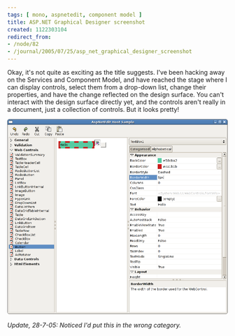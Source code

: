 ```yaml
---
tags: [ mono, aspnetedit, component model ]
title: ASP.NET Graphical Designer screenshot
created: 1122303104
redirect_from:
- /node/82
- /journal/2005/07/25/asp_net_graphical_designer_screenshot
---
```

Okay, it's not quite as exciting as the title suggests. I've been hacking away
on the Services and Component Model, and have reached the stage where I can
display controls, select them from a drop-down list, change their properties,
and have the change reflected on the design surface.<!--break--> You can't
interact with the design surface directly yet, and the controls aren't really in
a document, just a collection of controls. But it looks pretty!

![Screenshot of the AspNetEdit designer](/files/images/MonoScreenshots/AspNetEdit1.png)

_Update, 28-7-05: Noticed I'd put this in the wrong category._